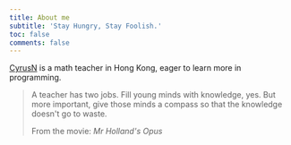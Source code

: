 ```yaml
---
title: About me
subtitle: 'Stay Hungry, Stay Foolish.'
toc: false
comments: false
---
```


[CyrusN](mailto:cyrusncy@gmail.com) is a math teacher in Hong Kong, eager to learn more in programming.

> A teacher has two jobs. Fill young minds with knowledge, yes. But more important, give those minds a compass so that the knowledge doesn't go to waste.
> <footer>From the movie: 
>   <cite>Mr Holland's Opus</cite>
> </footer>  
